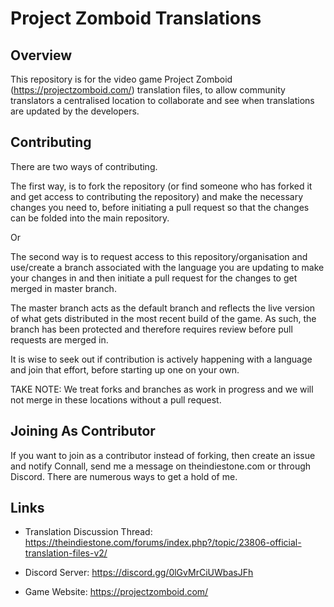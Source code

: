 # Project Zomboid Translations

## Overview
This repository is for the video game Project Zomboid (https://projectzomboid.com/) translation files, to allow community translators a centralised location to collaborate and see when translations are updated by the developers.

## Contributing

There are two ways of contributing.

The first way, is to fork the repository (or find someone who has forked it and get access to contributing the repository) and make the necessary changes you need to, before initiating a pull request so that the changes can be folded into the main repository.

Or

The second way is to request access to this repository/organisation and use/create a branch associated with the language you are updating to make your changes in and then initiate a pull request for the changes to get merged in master branch.

The master branch acts as the default branch and reflects the live version of what gets distributed in the most recent build of the game. As such, the branch has been protected and therefore requires review before pull requests are merged in.

It is wise to seek out if contribution is actively happening with a language and join that effort, before starting up one on your own.

TAKE NOTE: We treat forks and branches as work in progress and we will not merge in these locations without a pull request.

## Joining As Contributor

If you want to join as a contributor instead of forking, then create an issue and notify Connall, send me a message on theindiestone.com or through Discord. There are numerous ways to get a hold of me.


## Links

* Translation Discussion Thread: https://theindiestone.com/forums/index.php?/topic/23806-official-translation-files-v2/

* Discord Server: https://discord.gg/0lGvMrCiUWbasJFh

* Game Website: https://projectzomboid.com/
